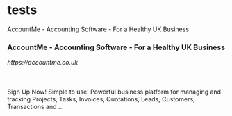 # tests
AccountMe - Accounting Software - For a Healthy UK Business

<h3 class="LC20lb DKV0Md">AccountMe - Accounting Software - For a Healthy UK Business</h3>
<div class="TbwUpd NJjxre"><cite class="iUh30 tjvcx">https://accountme.co.uk</cite></div>
<div class="B6fmyf">
<div class="TbwUpd">&nbsp;</div>
<div class="eFM0qc">&nbsp;</div>
<div class="csDOgf">
<div>
<div data-acc="n" data-enjspb="true" data-ved="2ahUKEwj_pODK0ov0AhUPyaQKHflZDvsQ2esEegQIChAC">
<div>
<div>
<div>
<div class="iTPLzd GUHazd lUn2nc eY4mx" tabindex="0" role="button" aria-expanded="false" aria-haspopup="true" aria-label="About this Result">&nbsp;</div>
</div>
</div>
<div class="IsZvec">
<div class="VwiC3b yXK7lf MUxGbd yDYNvb lyLwlc lEBKkf">Sign Up Now! Simple to use! Powerful business platform for managing and tracking Projects, Tasks, Invoices, Quotations, Leads, Customers, Transactions and&nbsp;...</div>
</div>
</div>
</div>
</div>
</div>
</div>
